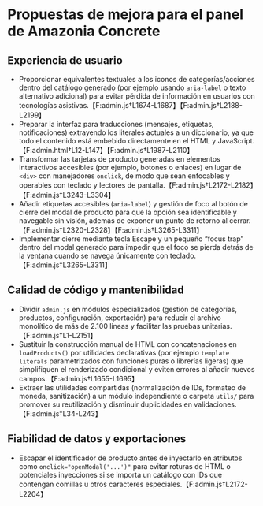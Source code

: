 # Propuestas de mejora para el panel de Amazonia Concrete

## Experiencia de usuario

- Proporcionar equivalentes textuales a los iconos de categorías/acciones dentro del catálogo generado (por ejemplo usando `aria-label` o texto alternativo adicional) para evitar pérdida de información en usuarios con tecnologías asistivas.【F:admin.js†L1674-L1687】【F:admin.js†L2188-L2199】
- Preparar la interfaz para traducciones (mensajes, etiquetas, notificaciones) extrayendo los literales actuales a un diccionario, ya que todo el contenido está embebido directamente en el HTML y JavaScript.【F:admin.html†L12-L147】【F:admin.js†L1987-L2110】
- Transformar las tarjetas de producto generadas en elementos interactivos accesibles (por ejemplo, botones o enlaces) en lugar de `<div>` con manejadores `onclick`, de modo que sean enfocables y operables con teclado y lectores de pantalla.【F:admin.js†L2172-L2182】【F:admin.js†L3243-L3304】
- Añadir etiquetas accesibles (`aria-label`) y gestión de foco al botón de cierre del modal de producto para que la opción sea identificable y navegable sin visión, además de exponer un punto de retorno al cerrar.【F:admin.js†L2320-L2328】【F:admin.js†L3265-L3311】
- Implementar cierre mediante tecla Escape y un pequeño “focus trap” dentro del modal generado para impedir que el foco se pierda detrás de la ventana cuando se navega únicamente con teclado.【F:admin.js†L3265-L3311】

## Calidad de código y mantenibilidad
- Dividir `admin.js` en módulos especializados (gestión de categorías, productos, configuración, exportación) para reducir el archivo monolítico de más de 2.100 líneas y facilitar las pruebas unitarias.【F:admin.js†L1-L2151】
- Sustituir la construcción manual de HTML con concatenaciones en `loadProducts()` por utilidades declarativas (por ejemplo `template literals` parametrizados con funciones puras o librerías ligeras) que simplifiquen el renderizado condicional y eviten errores al añadir nuevos campos.【F:admin.js†L1655-L1695】
- Extraer las utilidades compartidas (normalización de IDs, formateo de moneda, sanitización) a un módulo independiente o carpeta `utils/` para promover su reutilización y disminuir duplicidades en validaciones.【F:admin.js†L34-L243】

## Fiabilidad de datos y exportaciones

- Escapar el identificador de producto antes de inyectarlo en atributos como `onclick="openModal('...')"` para evitar roturas de HTML o potenciales inyecciones si se importa un catálogo con IDs que contengan comillas u otros caracteres especiales.【F:admin.js†L2172-L2204】


